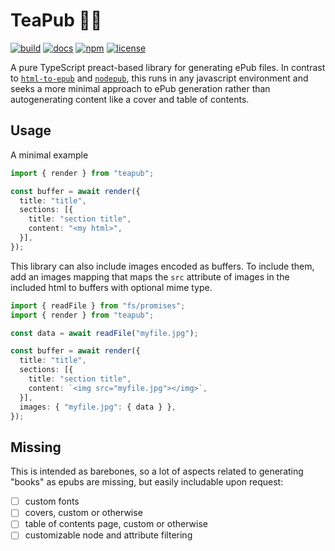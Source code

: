 TeaPub :tea::beer:
==================
[![build](https://github.com/erikbrinkman/teapub/actions/workflows/build.yml/badge.svg)](https://github.com/erikbrinkman/teapub/actions/workflows/build.yml)
[![docs](https://img.shields.io/badge/docs-docs-blue)](https://erikbrinkman.github.io/teapub/)
[![npm](https://img.shields.io/npm/v/teapub)](https://www.npmjs.com/package/teapub)
[![license](https://img.shields.io/github/license/erikbrinkman/teapub)](LICENSE)

A pure TypeScript preact-based library for generating ePub files. In contrast
to [`html-to-epub`](https://www.npmjs.com/package/html-to-epub) and
[`nodepub`](https://www.npmjs.com/package/nodepub), this runs in any javascript
environment and seeks a more minimal approach to ePub generation rather than
autogenerating content like a cover and table of contents.

Usage
-----

A minimal example

```ts
import { render } from "teapub";

const buffer = await render({
  title: "title",
  sections: [{
    title: "section title",
    content: "<my html>",
  }],
});
```

This library can also include images encoded as buffers. To include them, add
an images mapping that maps the `src` attribute of images in the included html
to buffers with optional mime type.


```ts
import { readFile } from "fs/promises";
import { render } from "teapub";

const data = await readFile("myfile.jpg");

const buffer = await render({
  title: "title",
  sections: [{
    title: "section title",
    content: `<img src="myfile.jpg"></img>`,
  }],
  images: { "myfile.jpg": { data } },
});
```

Missing
-------

This is intended as barebones, so a lot of aspects related to generating
"books" as epubs are missing, but easily includable upon request:

- [ ] custom fonts
- [ ] covers, custom or otherwise
- [ ] table of contents page, custom or otherwise
- [ ] customizable node and attribute filtering
